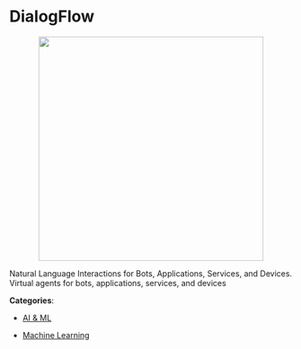 # DialogFlow
<p align="center">
    <img width="400" src="https://raw.githubusercontent.com/apis-list/apis-list/apis/dialogflow/logo_256x256.png" />
</p>

Natural Language Interactions for Bots, Applications, Services, and Devices.  Virtual agents for bots, applications, services, and devices



**Categories**:

- [AI & ML](https://github.com/apis-list/apis-list#ai-and-ml)

- [Machine Learning](https://github.com/apis-list/apis-list#machine-learning)



